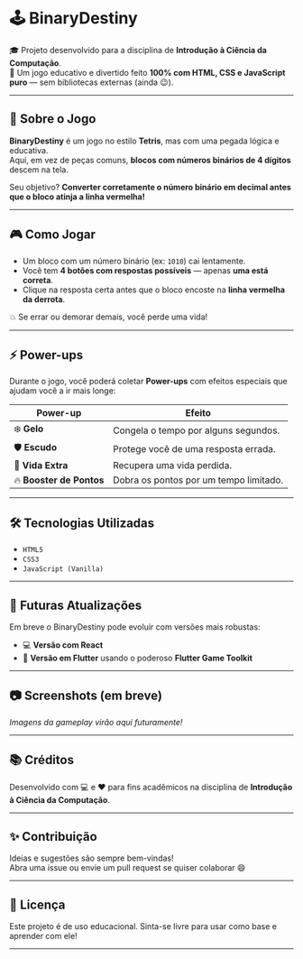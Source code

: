 # 🕹️ BinaryDestiny

🎓 Projeto desenvolvido para a disciplina de **Introdução à Ciência da Computação**.  
🚀 Um jogo educativo e divertido feito **100% com HTML, CSS e JavaScript puro** — sem bibliotecas externas (ainda 😉).

---

## 📘 Sobre o Jogo

**BinaryDestiny** é um jogo no estilo **Tetris**, mas com uma pegada lógica e educativa.  
Aqui, em vez de peças comuns, **blocos com números binários de 4 dígitos** descem na tela.

Seu objetivo? **Converter corretamente o número binário em decimal antes que o bloco atinja a linha vermelha!**

---

## 🎮 Como Jogar

- Um bloco com um número binário (ex: `1010`) cai lentamente.
- Você tem **4 botões com respostas possíveis** — apenas **uma está correta**.
- Clique na resposta certa antes que o bloco encoste na **linha vermelha da derrota**.

💥 Se errar ou demorar demais, você perde uma vida!

---

## ⚡ Power-ups

Durante o jogo, você poderá coletar **Power-ups** com efeitos especiais que ajudam você a ir mais longe:

| Power-up | Efeito |
|----------|--------|
| ❄️ **Gelo** | Congela o tempo por alguns segundos. |
| 🛡️ **Escudo** | Protege você de uma resposta errada. |
| 💓 **Vida Extra** | Recupera uma vida perdida. |
| 🔥 **Booster de Pontos** | Dobra os pontos por um tempo limitado. |

---

## 🛠️ Tecnologias Utilizadas

- `HTML5`
- `CSS3`
- `JavaScript (Vanilla)`

---

## 🧩 Futuras Atualizações

Em breve o BinaryDestiny pode evoluir com versões mais robustas:

- 💻 **Versão com React**
- 📱 **Versão em Flutter** usando o poderoso **Flutter Game Toolkit**

---

## 📷 Screenshots (em breve)

_Imagens da gameplay virão aqui futuramente!_

---

## 📚 Créditos

Desenvolvido com 💻 e ❤️ para fins acadêmicos na disciplina de **Introdução à Ciência da Computação**.

---

## ✨ Contribuição

Ideias e sugestões são sempre bem-vindas!  
Abra uma issue ou envie um pull request se quiser colaborar 😄

---

## 📄 Licença

Este projeto é de uso educacional. Sinta-se livre para usar como base e aprender com ele!

---
